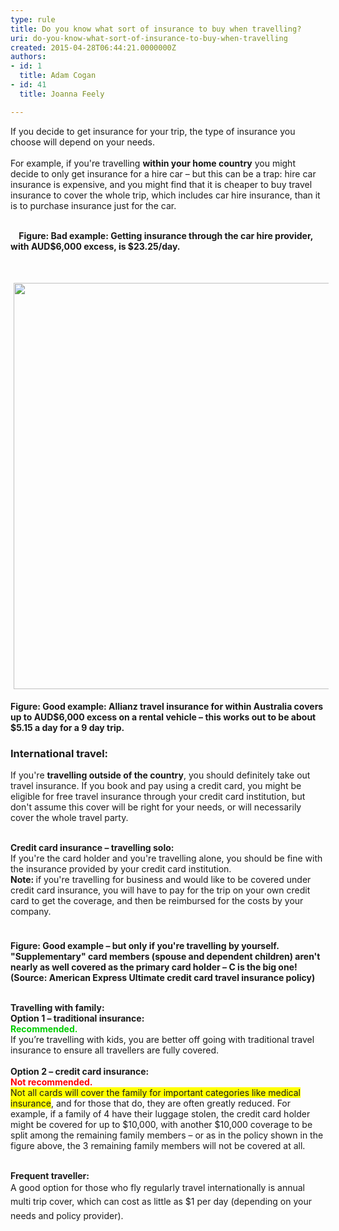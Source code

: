```yaml
---
type: rule
title: Do you know what sort of insurance to buy when travelling?
uri: do-you-know-what-sort-of-insurance-to-buy-when-travelling
created: 2015-04-28T06:44:21.0000000Z
authors:
- id: 1
  title: Adam Cogan
- id: 41
  title: Joanna Feely

---
```




<span class='intro'> If you decide to get insurance for your trip, the type of insurance you choose will depend on your needs. <br><br>For example, if you're travelling <strong>within your home country</strong> you might decide to only get insurance for a hire car – but this can be a trap&#58; hire car insurance is expensive, and you might find that it is cheaper to buy travel insurance to cover the whole trip, which includes car hire insurance, than it is to purchase insurance just for the car.&#160;<br><br> </span>

<dl class="ssw15-rteElement-ImageArea"><img src="/Others/PublishingImages/hire-car-provided-insurance.jpg" alt="" style="margin&#58;5px;" /><strong>&#160;​</strong><span style="background-color&#58;initial;"><strong>Figure&#58; Bad example&#58; Getting
insurance through the car hire pr</strong></span><span style="background-color&#58;initial;"><strong>ovider, with AUD$6,000 ex</strong></span><span style="background-color&#58;initial;"><strong>cess, is $23.25/day.</strong></span><span style="background-color&#58;initial;"><dl class="ssw15-rteElement-ImageArea"><span style="background-color&#58;initial;"><br></span></dl></span></dl><dl class="ssw15-rteElement-ImageArea"><img src="/Others/PublishingImages/private-travel-insurance.jpg" alt="" style="margin&#58;5px;width&#58;650px;" /></dl><p><strong>Figure&#58; Good example&#58;
Allianz travel insurance for within Australia covers up to AUD$6,000 excess on a
rental vehicle – this works out to be about $5.15 a day for a 9 day trip.</strong></p><p><strong></strong></p><h3 class="ssw15-rteElement-H3">International travel&#58;</h3>If you're <strong>travelling outside of the country</strong>, you should definitely take out travel insurance. If you book and pay using a credit card, you might be eligible for free travel insurance through your credit card institution, but don't assume this cover will be right for your needs, or will necessarily cover the whole travel party.<br><br><p class="ssw15-rteElement-P"><strong>Credit card insurance – travelling solo&#58;</strong> <br>If you're the card holder and you're travelling alone, you should be fine with the insurance provided by your credit card institution. <br><strong>Note&#58; </strong>if you're travelling for business and would like to be covered under credit card insurance, you will have to pay for the trip on your own credit card to get the coverage, and then be reimbursed for the costs by your company.<br></p><dl class="ssw15-rteElement-ImageArea"><img src="/Others/PublishingImages/credit-card-insurance-coverage-table.jpg" alt="" style="margin&#58;5px;" /></dl><p class="ssw15-rteElement-P"><strong>Figure&#58; Good example – but only if you're travelling by yourself. </strong><br><strong>&quot;Supplementary&quot; card members (spouse and dependent children) aren't nearly as well covered as the primary card holder – C is the big one! </strong><br><strong>(Source&#58; American Express Ultimate credit card travel insurance policy)</strong><br></p>&#160;<br><strong>Travelling with family&#58;</strong><br><strong>Option&#160;1&#160;– traditional insurance&#58;</strong><br><strong style="color&#58;#00cc00;"><span style="color&#58;#00cc00;">Recommended.</span></strong><br>If you’re travelling with kids, you are better off going with traditional travel insurance to ensure all travellers are fully covered.&#160;<div><br><div><strong>Option 2 – credit card insurance&#58; <br><span style="color&#58;#ff0000;">Not recommended.</span></strong><br><span style="background-color&#58;#ffff00;">Not all cards will cover the family for important categories like medical insurance</span>, and for those that do, they are often greatly reduced. For example, if a family of 4 have their luggage stolen, the credit card holder might be covered for up to $10,000, with another $10,000 coverage to be split among the remaining family members – or as in the policy shown in the figure above, the 3 remaining family members will not be covered at all.<br>&#160;<p class="ssw15-rteElement-P"><strong>Frequent traveller&#58;</strong><br><span style="line-height&#58;1.6;">A good option for those who fly regularly travel internationally is annual multi trip cover, which can cost as little as $1 per day (depending on your needs and policy provider).&#160;</span></p><p class="ssw15-rteElement-P"><br></p></div></div>


